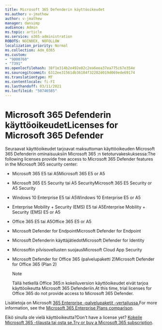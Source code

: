 ```yaml
---
title: Microsoft 365 Defenderin käyttöoikeudet
ms.author: v-jmathew
author: v-jmathew
manager: dansimp
audience: Admin
ms.topic: article
ms.service: o365-administration
ROBOTS: NOINDEX, NOFOLLOW
localization_priority: Normal
ms.collection: Adm_O365
ms.custom:
- "9000760"
- "7391"
ms.openlocfilehash: 38f1e314b2e492e02c2ea6eea37ea775c67e354e
ms.sourcegitcommit: 6312ee31561db36104f32282d019d069ede69174
ms.translationtype: MT
ms.contentlocale: fi-FI
ms.lasthandoff: 03/11/2021
ms.locfileid: "50746585"
---
```

# <a name="licenses-for-microsoft-365-defender"></a><span data-ttu-id="ed6fb-102">Microsoft 365 Defenderin käyttöoikeudet</span><span class="sxs-lookup"><span data-stu-id="ed6fb-102">Licenses for Microsoft 365 Defender</span></span>

<span data-ttu-id="ed6fb-103">Seuraavat käyttöoikeudet tarjoavat maksuttoman käyttöoikeuden Microsoft 365 Defenderin ominaisuuksiin Microsoft 365 :n tietoturvakeskuksessa:</span><span class="sxs-lookup"><span data-stu-id="ed6fb-103">The following licenses provide free access to Microsoft 365 Defender features in the Microsoft 365 security center:</span></span>

- <span data-ttu-id="ed6fb-104">Microsoft 365 E5 tai A5</span><span class="sxs-lookup"><span data-stu-id="ed6fb-104">Microsoft 365 E5 or A5</span></span>
- <span data-ttu-id="ed6fb-105">Microsoft 365 E5 Security tai A5 Security</span><span class="sxs-lookup"><span data-stu-id="ed6fb-105">Microsoft 365 E5 Security or A5 Security</span></span>
- <span data-ttu-id="ed6fb-106">Windows 10 Enterprise E5 tai A5</span><span class="sxs-lookup"><span data-stu-id="ed6fb-106">Windows 10 Enterprise E5 or A5</span></span>
- <span data-ttu-id="ed6fb-107">Enterprise Mobility + Security (EMS) E5 tai A5</span><span class="sxs-lookup"><span data-stu-id="ed6fb-107">Enterprise Mobility + Security (EMS) E5 or A5</span></span>
- <span data-ttu-id="ed6fb-108">Office 365 E5 tai A5</span><span class="sxs-lookup"><span data-stu-id="ed6fb-108">Office 365 E5 or A5</span></span>
- <span data-ttu-id="ed6fb-109">Microsoft Defender for Endpoint</span><span class="sxs-lookup"><span data-stu-id="ed6fb-109">Microsoft Defender for Endpoint</span></span>
- <span data-ttu-id="ed6fb-110">Microsoft Defenderin käyttäjätiedot</span><span class="sxs-lookup"><span data-stu-id="ed6fb-110">Microsoft Defender for Identity</span></span>
- <span data-ttu-id="ed6fb-111">Microsoftin pilvisovellusten suojaus</span><span class="sxs-lookup"><span data-stu-id="ed6fb-111">Microsoft Cloud App Security</span></span>
- <span data-ttu-id="ed6fb-112">Microsoft Defender for Office 365 (palvelupaketti 2)</span><span class="sxs-lookup"><span data-stu-id="ed6fb-112">Microsoft Defender for Office 365 (Plan 2)</span></span>

    > [!NOTE]
    > <span data-ttu-id="ed6fb-113">Tällä hetkellä Office 365:n kokeiluversion käyttöoikeudet eivät tarjoa käyttöoikeutta Microsoft 365 Defenderiin.</span><span class="sxs-lookup"><span data-stu-id="ed6fb-113">At this time, trial licenses for Office 365 do not provide access to Microsoft 365 Defender.</span></span>

<span data-ttu-id="ed6fb-114">Lisätietoja on Microsoft [365 Enterprise -palvelupaketit -vertailussa.](https://go.microsoft.com/fwlink/?linkid=2143458)</span><span class="sxs-lookup"><span data-stu-id="ed6fb-114">For more information, see the [Microsoft 365 Enterprise Plans comparison](https://go.microsoft.com/fwlink/?linkid=2143458).</span></span>

<span data-ttu-id="ed6fb-115">Eikö sinulla ole vielä käyttöoikeutta?</span><span class="sxs-lookup"><span data-stu-id="ed6fb-115">Don't have a license yet?</span></span> <span data-ttu-id="ed6fb-116">[Kokeile Microsoft 365 -tilausta tai osta se.](https://go.microsoft.com/fwlink/?linkid=2143625)</span><span class="sxs-lookup"><span data-stu-id="ed6fb-116">[Try or buy a Microsoft 365 subscription](https://go.microsoft.com/fwlink/?linkid=2143625).</span></span>
